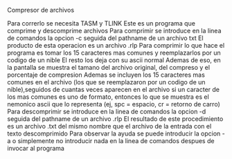Compresor de archivos

Para correrlo se necesita TASM y TLINK
Este es un programa que comprime y descomprime archivos 
Para comprimir se introduce en la linea de comandos la opcion -c seguida del pathname de un archivo txt
El producto de esta operacion es un archivo .rlp
Para comprimir lo que hace el programa es tomar los 15 caracteres mas comunes y reemplazarlos por un codigo de un nible
El resto los deja con su ascii normal
Ademas de eso, en la pantalla se muestra el tamano del archivo original, del compreso y el porcentaje de compresion
Ademas se incluyen los 15 caracteres mas comunes en el archivo (los que se reemplazaron por un codigo de un nible),seguidos de cuantas veces aparecen en el archivo
si un caracter de los mas comunes es uno de formato, entonces lo que se muestra es el nemonico ascii que lo representa (ej, spc = espacio, cr = retorno de carro)
Para descomprimir se introduce en la linea de comandos la opcion -d seguida del pathname de un archivo .rlp 
El resultado de este procedimiento es un archivo .txt del mismo nombre que el archivo de la entrada con el texto descomprimido
Para observar la ayuda se puede introducir la opcion -a o simplemente no introducir nada en la linea de comandos despues de invocar al programa
